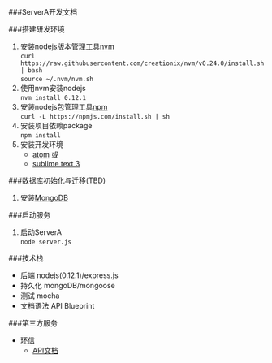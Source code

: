 ###ServerA开发文档

###搭建研发环境
1. 安装nodejs版本管理工具[nvm](https://github.com/creationix/nvm)  
``curl https://raw.githubusercontent.com/creationix/nvm/v0.24.0/install.sh | bash``  
``source ~/.nvm/nvm.sh``
1. 使用nvm安装nodejs  
``nvm install 0.12.1``
1. 安装nodejs包管理工具[npm](https://github.com/npm/npm)  
``curl -L https://npmjs.com/install.sh | sh``
1. 安装项目依赖package  
``npm install``
1. 安装开发环境  
    * [atom](https://atom.io/) 或
    * [sublime text 3](http://www.sublimetext.com/3)

###数据库初始化与迁移(TBD)
1. 安装[MongoDB](http://www.mongodb.org/downloads)

###启动服务
1. 启动ServerA  
``node server.js``  

###技术栈
* 后端 nodejs(0.12.1)/express.js  
* 持久化 mongoDB/mongoose  
* 测试 mocha
* 文档语法 API Blueprint

###第三方服务
* [环信](http://www.easemob.com/)
    * [API文档](http://www.easemob.com/docs/gettingstart/)  
